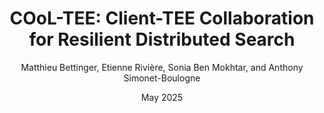 ---
type: inproceedings
title: "COoL-TEE: Client-TEE Collaboration for Resilient Distributed Search"
name : cooltee
date: May 2025
year: 2025
author: Matthieu Bettinger, Etienne Rivière, Sonia Ben Mokhtar, and Anthony Simonet-Boulogne
booktitle: Proceedings of the 2025 25th IEEE International Symposium on Cluster, Cloud and Internet Computing (CCGRID '25)
publisher: IEEE
publisher_url: 
issue: 
article_number: 
doi: http://arxiv.org/abs/2503.19063
github: https://github.com/RedChainLab/COoL-TEE
---